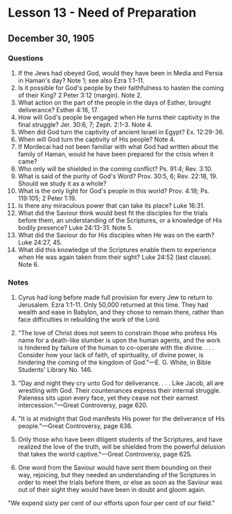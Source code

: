 # Lesson 13 - Need of Preparation

## December 30, 1905

### Questions

1. If the Jews had obeyed God, would they have been in Media and Persia in Haman's day? Note 1; see also Ezra 1:1-11.
2. Is it possible for God's people by their faithfulness to hasten the coming of their King? 2 Peter 3:12 (margin). Note 2.
3. What action on the part of the people in the days of Esther, brought deliverance? Esther 4:16, 17.
4. How will God's people be engaged when He turns their captivity in the final struggle? Jer. 30:6, 7; Zeph. 2:1-3. Note 4.
5. When did God turn the captivity of ancient Israel in Egypt? Ex. 12:29-36.
6. When will God turn the captivity of His people? Note 4.
7. If Mordecai had not been familiar with what God had written about the family of Haman, would he have been prepared for the crisis when it came?
8. Who only will be shielded in the coming conflict? Ps. 91:4; Rev. 3:10.
9. What is said of the purity of God's Word? Prov. 30:5, 6; Rev. 22:18, 19. Should we study it as a whole?
10. What is the only light for God's people in this world? Prov. 4:18; Ps. 119:105; 2 Peter 1:19.
11. Is there any miraculous power that can take its place? Luke 16:31.
12. What did the Saviour think would best fit the disciples for the trials before them, an understanding of the Scriptures, or a knowledge of His bodily presence? Luke 24:13-31. Note 5.
13. What did the Saviour do for His disciples when He was on the earth? Luke 24:27, 45.
14. What did this knowledge of the Scriptures enable them to experience when He was again taken from their sight? Luke 24:52 (last clause). Note 6.

### Notes

1. Cyrus had long before made full provision for every Jew to return to Jerusalem. Ezra 1:1-11. Only 50,000 returned at this time. They had wealth and ease in Babylon, and they chose to remain there, rather than face difficulties in rebuilding the work of the Lord.

2. "The love of Christ does not seem to constrain those who profess His name for a death-like slumber is upon the human agents, and the work is hindered by failure of the human to co-operate with the divine. . . . Consider how your lack of faith, of spirituality, of divine power, is hindering the coming of the kingdom of God."—E. G. White, in Bible Students' Library No. 146.

3. "Day and night they cry unto God for deliverance. . . . Like Jacob, all are wrestling with God. Their countenances express their internal struggle. Paleness sits upon every face, yet they cease not their earnest intercession."—Great Controversy, page 620.

4. "It is at midnight that God manifests His power for the deliverance of His people."—Great Controversy, page 636.

5. Only those who have been diligent students of the Scriptures, and have realized the love of the truth, will be shielded from the powerful delusion that takes the world captive."—Great Controversy, page 625.

6. One word from the Saviour would have sent them bounding on their way, rejoicing, but they needed an understanding of the Scriptures in order to meet the trials before them, or else as soon as the Saviour was out of their sight they would have been in doubt and gloom again.

"We expend sixty per cent of our efforts upon four per cent of our field."